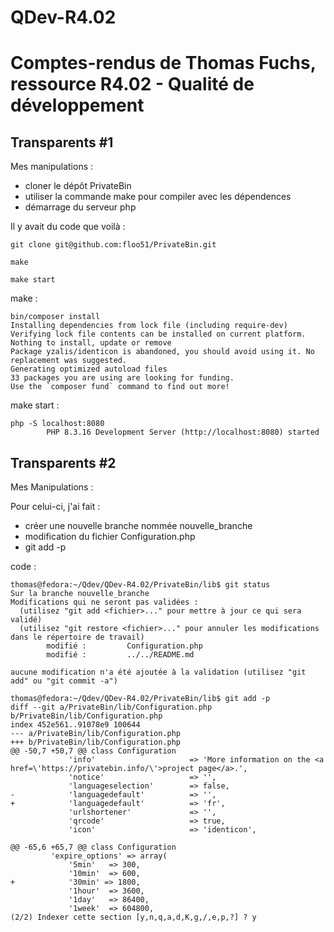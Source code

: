 # QDev-R4.02

# Comptes-rendus de Thomas Fuchs, ressource R4.02 - Qualité de développement #

## Transparents #1 ##
Mes manipulations :

 - cloner le dépôt PrivateBin 
 - utiliser la commande make pour compiler avec les dépendences 
 - démarrage du serveur php
 
Il y avait du code que voilà :
```
git clone git@github.com:floo51/PrivateBin.git

make

make start

```
make :

```
bin/composer install
Installing dependencies from lock file (including require-dev)
Verifying lock file contents can be installed on current platform.
Nothing to install, update or remove
Package yzalis/identicon is abandoned, you should avoid using it. No replacement was suggested.
Generating optimized autoload files
33 packages you are using are looking for funding.
Use the `composer fund` command to find out more!
```

make start :

```
php -S localhost:8080
        PHP 8.3.16 Development Server (http://localhost:8080) started
```



## Transparents #2 ##

Mes Manipulations :

Pour celui-ci, j'ai fait :
 - créer une nouvelle branche nommée nouvelle_branche
 - modification du fichier Configuration.php
 - git add -p
 
code : 

```
thomas@fedora:~/Qdev/QDev-R4.02/PrivateBin/lib$ git status
Sur la branche nouvelle_branche
Modifications qui ne seront pas validées :
  (utilisez "git add <fichier>..." pour mettre à jour ce qui sera validé)
  (utilisez "git restore <fichier>..." pour annuler les modifications dans le répertoire de travail)
        modifié :         Configuration.php
        modifié :         ../../README.md

aucune modification n'a été ajoutée à la validation (utilisez "git add" ou "git commit -a")

```

```
thomas@fedora:~/Qdev/QDev-R4.02/PrivateBin/lib$ git add -p
diff --git a/PrivateBin/lib/Configuration.php b/PrivateBin/lib/Configuration.php
index 452e561..91078e9 100644
--- a/PrivateBin/lib/Configuration.php
+++ b/PrivateBin/lib/Configuration.php
@@ -50,7 +50,7 @@ class Configuration
             'info'                     => 'More information on the <a href=\'https://privatebin.info/\'>project page</a>.',
             'notice'                   => '',
             'languageselection'        => false,
-            'languagedefault'          => '',
+            'languagedefault'          => 'fr',
             'urlshortener'             => '',
             'qrcode'                   => true,
             'icon'                     => 'identicon',

```

```
@@ -65,6 +65,7 @@ class Configuration
         'expire_options' => array(
             '5min'   => 300,
             '10min'  => 600,
+            '30min' => 1800,   
             '1hour'  => 3600,
             '1day'   => 86400,
             '1week'  => 604800,
(2/2) Indexer cette section [y,n,q,a,d,K,g,/,e,p,?] ? y
```


